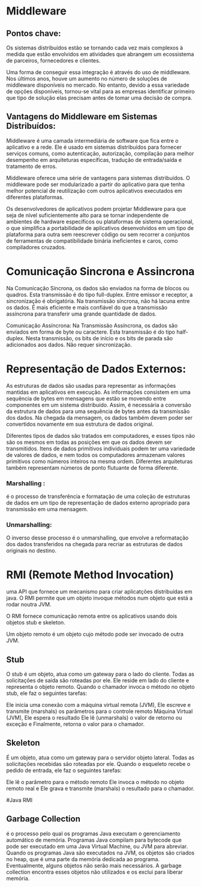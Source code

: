 # Middleware
## Pontos chave:
Os sistemas distribuídos estão se tornando cada vez mais complexos à medida que estão envolvidos em atividades que abrangem um ecossistema de parceiros, fornecedores e clientes.

Uma forma de conseguir essa integração é através do uso de middleware. Nos últimos anos, houve um aumento no número de soluções de middleware disponíveis no mercado.
No entanto, devido a essa variedade de opções disponíveis, tornou-se vital para as empresas identificar primeiro que tipo de solução elas precisam antes de tomar uma decisão de compra.

## Vantagens do Middleware em Sistemas Distribuídos:
Middleware é uma camada intermediária de software que fica entre o aplicativo e a rede. Ele é usado em sistemas distribuídos para fornecer serviços comuns, como autenticação, autorização, compilação para melhor desempenho em arquiteturas específicas, tradução de entrada/saída e tratamento de erros.

Middleware oferece uma série de vantagens para sistemas distribuídos. O middleware pode ser modularizado a partir do aplicativo para que tenha melhor potencial de reutilização com outros aplicativos executados em diferentes plataformas.

Os desenvolvedores de aplicativos podem projetar Middleware para que seja de nível suficientemente alto para se tornar independente de ambientes de hardware específicos ou plataformas de sistema operacional, o que simplifica a portabilidade de aplicativos desenvolvidos em um tipo de plataforma para outra sem reescrever código ou sem recorrer a conjuntos de ferramentas de compatibilidade binária ineficientes e caros, como compiladores cruzados.

# Comunicação Sincrona e Assincrona

Na Comunicação Síncrona, os dados são enviados na forma de blocos ou quadros. Esta transmissão é do tipo full-duplex. Entre emissor e receptor, a sincronização é obrigatória. Na transmissão síncrona, não há lacuna entre os dados. É mais eficiente e mais confiável do que a transmissão assíncrona para transferir uma grande quantidade de dados.

Comunicação Assíncrona: Na Transmissão Assíncrona, os dados são enviados em forma de byte ou caractere. Esta transmissão é do tipo half-duplex. Nesta transmissão, os bits de início e os bits de parada são adicionados aos dados. Não requer sincronização.

# Representação de Dados Externos:

As estruturas de dados são usadas para representar as informações mantidas em aplicativos em execução. As informações consistem em uma sequência de bytes em mensagens que estão se movendo entre componentes em um sistema distribuído. Assim, é necessária a conversão da estrutura de dados para uma sequência de bytes antes da transmissão dos dados. Na chegada da mensagem, os dados também devem poder ser convertidos novamente em sua estrutura de dados original.

Diferentes tipos de dados são tratados em computadores, e esses tipos não são os mesmos em todas as posições em que os dados devem ser transmitidos. Itens de dados primitivos individuais podem ter uma variedade de valores de dados, e nem todos os computadores armazenam valores primitivos como números inteiros na mesma ordem. Diferentes arquiteturas também representam números de ponto flutuante de forma diferente.

### Marshalling : 
é o processo de transferência e formatação de uma coleção de estruturas de dados em um tipo de representação de dados externo apropriado para transmissão em uma mensagem.

### Unmarshalling: 
O inverso desse processo é o unmarshalling, que envolve a reformatação dos dados transferidos na chegada para recriar as estruturas de dados originais no destino.


# RMI (Remote Method Invocation) 

uma API que fornece
um mecanismo para criar aplicatções distribuídas em java.
O RMI permite que um objeto invoque métodos num objeto que
está a rodar noutra JVM.

O RMI fornece comunicação remota entre os aplicativos
usando dois objetos stub e skeleton.

Um objeto remoto é um objeto cujo método pode ser invocado
de outra JVM.

## Stub
O stub é um objeto, atua como um gateway para o lado do cliente.
Todas as solicitações de saída são roteadas por ele. Ele reside em
lado do cliente e representa o objeto remoto.
Quando o chamador invoca o método no objeto stub, ele faz o
seguintes tarefas:

Ele inicia uma conexão com a máquina virtual remota (JVM),
Ele escreve e transmite (marshals) os parâmetros para o controle remoto
Máquina Virtual (JVM),
Ele espera o resultado
Ele lê (unmarshals) o valor de retorno ou exceção e
Finalmente, retorna o valor para o chamador.

## Skeleton
É um objeto, atua como um gateway para o servidor
objeto lateral. Todas as solicitações recebidas são roteadas por ele.
Quando o esqueleto recebe o pedido de entrada, ele faz o
seguintes tarefas:

Ele lê o parâmetro para o método remoto
Ele invoca o método no objeto remoto real e
Ele grava e transmite (marshals) o resultado para o chamador.

#Java RMI
## Garbage Collection
é o processo pelo qual os programas Java executam o gerenciamento automático de memória. Programas Java compilam para bytecode que pode ser executado em uma Java Virtual Machine, ou JVM para abreviar. Quando os programas Java são executados na JVM, os objetos são criados no heap, que é uma parte da memória dedicada ao programa. Eventualmente, alguns objetos não serão mais necessários. A garbage collection encontra esses objetos não utilizados e os exclui para liberar memória.
